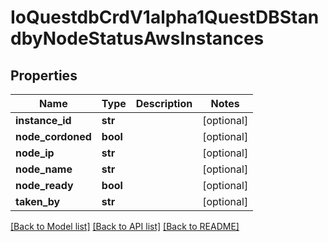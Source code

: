 # IoQuestdbCrdV1alpha1QuestDBStandbyNodeStatusAwsInstances

## Properties
Name | Type | Description | Notes
------------ | ------------- | ------------- | -------------
**instance_id** | **str** |  | [optional] 
**node_cordoned** | **bool** |  | [optional] 
**node_ip** | **str** |  | [optional] 
**node_name** | **str** |  | [optional] 
**node_ready** | **bool** |  | [optional] 
**taken_by** | **str** |  | [optional] 

[[Back to Model list]](../README.md#documentation-for-models) [[Back to API list]](../README.md#documentation-for-api-endpoints) [[Back to README]](../README.md)


